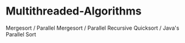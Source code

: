 # Multithreaded-Algorithms
Mergesort / Parallel Mergesort / Parallel Recursive Quicksort / Java's Parallel Sort
